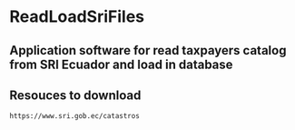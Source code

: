 # ReadLoadSriFiles

## Application software for read taxpayers catalog from SRI Ecuador and load in database

## Resouces to download
```
https://www.sri.gob.ec/catastros
```
